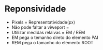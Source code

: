 # Reponsividade

- Pixels = Representatividade(px)
- Não pode faltar a viweport = <meta name="viewport" content="width=device-width, initial-scale=1.0">
- Utilizar medidas relaivas = EM / REM
- EM pega o temanho direto do elemento PAI
- REM pega o tamanho do elemento ROOT